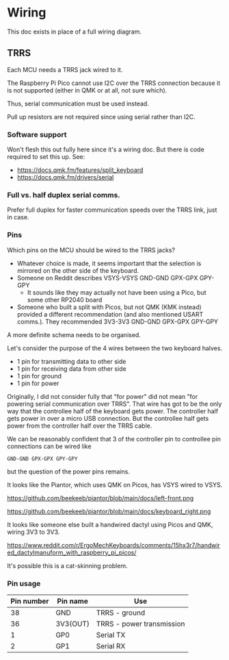 # Wiring

This doc exists in place of a full wiring diagram.

## TRRS

Each MCU needs a TRRS jack wired to it.

The Raspberry Pi Pico cannot use I2C over the TRRS connection because it is not supported (either in QMK or at all, not sure which).

Thus, serial communication must be used instead.

Pull up resistors are not required since using serial rather than I2C.

### Software support

Won't flesh this out fully here since it's a wiring doc.  But there is code required to set this up.  See:

- https://docs.qmk.fm/features/split_keyboard
- https://docs.qmk.fm/drivers/serial

### Full vs. half duplex serial comms.

Prefer full duplex for faster communication speeds over the TRRS link, just in case.

### Pins

Which pins on the MCU should be wired to the TRRS jacks?

  - Whatever choice is made, it seems important that the selection is mirrored on the other side of the keyboard.
  - Someone on Reddit describes VSYS-VSYS GND-GND GPX-GPX GPY-GPY
    - It sounds like they may actually not have been using a Pico, but some other RP2040 board
  - Someone who built a split with Picos, but not QMK (KMK instead) provided a different recommendation (and also mentioned USART comms.).  They recommended 3V3-3V3 GND-GND GPX-GPX GPY-GPY

A more definite schema needs to be organised.

Let's consider the purpose of the 4 wires between the two keyboard halves.

- 1 pin for transmitting data to other side
- 1 pin for receiving data from other side
- 1 pin for ground
- 1 pin for power

Originally, I did not consider fully that "for power" did not mean "for powering serial communication over TRRS".  That wire has got to be the only way that the controllee half of the keyboard gets power.  The controller half gets power in over a micro USB connection.  But the controllee half gets power from the controller half over the TRRS cable.

We can be reasonably confident that 3 of the controller pin to controllee pin connections can be wired like 

```
GND-GND GPX-GPX GPY-GPY
```

but the question of the power pins remains.

It looks like the Piantor, which uses QMK on Picos, has VSYS wired to VSYS.

https://github.com/beekeeb/piantor/blob/main/docs/left-front.png

https://github.com/beekeeb/piantor/blob/main/docs/keyboard_right.png

It looks like someone else built a handwired dactyl using Picos and QMK, wiring 3V3 to 3V3.

https://www.reddit.com/r/ErgoMechKeyboards/comments/15hx3r7/handwired_dactylmanuform_with_raspberry_pi_picos/

It's possible this is a cat-skinning problem.

### Pin usage

| Pin number | Pin name | Use |
|----|-----|----|
| 38 | GND | TRRS - ground |
| 36 | 3V3(OUT) | TRRS - power transmission |
| 1  | GP0 | Serial TX |
| 2  | GP1 | Serial RX |
